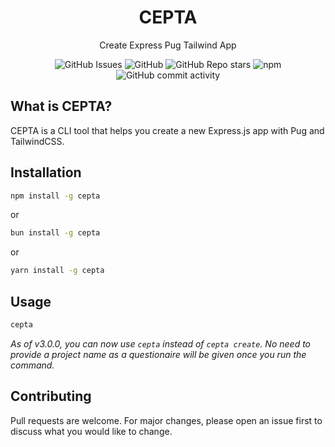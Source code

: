 <div align="center">
<h1>CEPTA</h1>
<p>Create Express Pug Tailwind App</p>

<img alt="GitHub Issues" src="https://img.shields.io/github/issues/Development-As-A-Dependency/cepta">
<img alt="GitHub" src="https://img.shields.io/github/license/Development-As-A-Dependency/cepta?logo=MIT">
<img alt="GitHub Repo stars" src="https://img.shields.io/github/stars/Development-As-A-Dependency/cepta">
<img alt="npm" src="https://img.shields.io/npm/v/cepta?label=version">
<img alt="GitHub commit activity" src="https://img.shields.io/github/commit-activity/y/Development-As-A-Dependency/cepta">
</div>

## What is CEPTA?

CEPTA is a CLI tool that helps you create a new Express.js app with Pug and TailwindCSS.

## Installation

```bash
npm install -g cepta
```
or
```bash
bun install -g cepta
```
or
```bash
yarn install -g cepta
```

## Usage

```bash
cepta
```
*As of v3.0.0, you can now use `cepta` instead of `cepta create`. No need to provide a project name as a questionaire will be given once you run the command.*

## Contributing

Pull requests are welcome. For major changes, please open an issue first to discuss what you would like to change.
